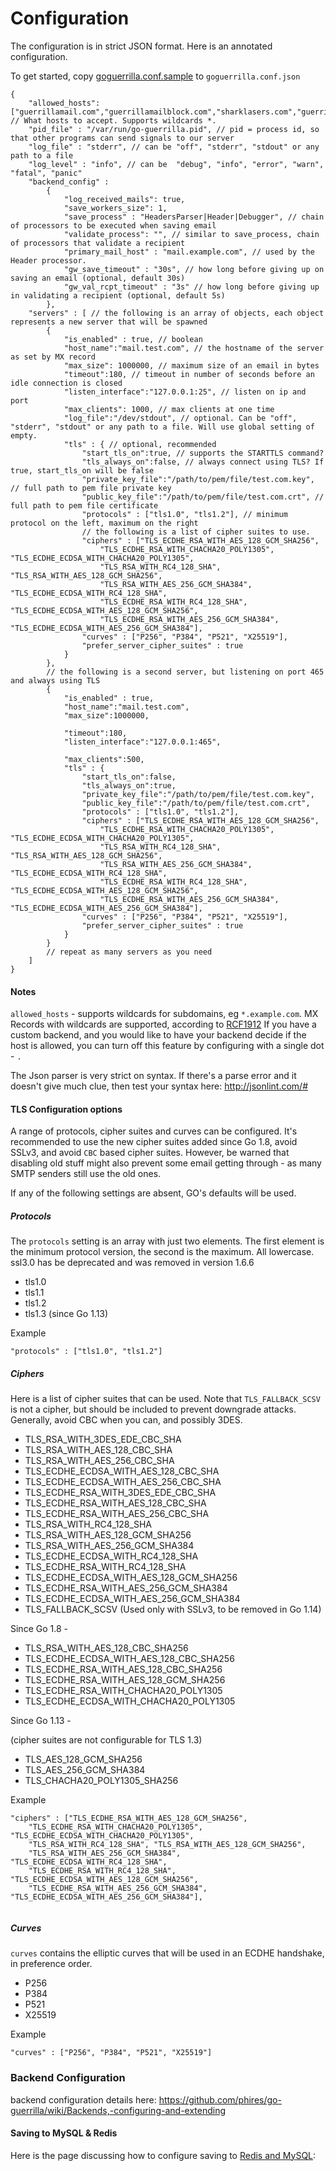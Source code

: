 

Configuration
============================================

The configuration is in strict JSON format. Here is an annotated configuration.

To get started, copy [goguerrilla.conf.sample](https://github.com/phires/go-guerrilla/blob/master/goguerrilla.conf.sample) to `goguerrilla.conf.json`

    {
        "allowed_hosts": ["guerrillamail.com","guerrillamailblock.com","sharklasers.com","guerrillamail.net","guerrillamail.org"], // What hosts to accept. Supports wildcards *.
        "pid_file" : "/var/run/go-guerrilla.pid", // pid = process id, so that other programs can send signals to our server
        "log_file" : "stderr", // can be "off", "stderr", "stdout" or any path to a file
        "log_level" : "info", // can be  "debug", "info", "error", "warn", "fatal", "panic"
        "backend_config" :
            {
                "log_received_mails": true,
                "save_workers_size": 1,
                "save_process" : "HeadersParser|Header|Debugger", // chain of processors to be executed when saving email
                "validate_process": "", // similar to save_process, chain of processors that validate a recipient
                "primary_mail_host" : "mail.example.com", // used by the Header processor. 
                "gw_save_timeout" : "30s", // how long before giving up on saving an email (optional, default 30s)
                "gw_val_rcpt_timeout" : "3s" // how long before giving up in validating a recipient (optional, default 5s)
            },
        "servers" : [ // the following is an array of objects, each object represents a new server that will be spawned
            {
                "is_enabled" : true, // boolean
                "host_name":"mail.test.com", // the hostname of the server as set by MX record
                "max_size": 1000000, // maximum size of an email in bytes
                "timeout":180, // timeout in number of seconds before an idle connection is closed
                "listen_interface":"127.0.0.1:25", // listen on ip and port
                "max_clients": 1000, // max clients at one time
                "log_file":"/dev/stdout", // optional. Can be "off", "stderr", "stdout" or any path to a file. Will use global setting of empty.
                "tls" : { // optional, recommended
                    "start_tls_on":true, // supports the STARTTLS command?
                    "tls_always_on":false, // always connect using TLS? If true, start_tls_on will be false
                    "private_key_file":"/path/to/pem/file/test.com.key",  // full path to pem file private key
                    "public_key_file":"/path/to/pem/file/test.com.crt", // full path to pem file certificate
                    "protocols" : ["tls1.0", "tls1.2"], // minimum protocol on the left, maximum on the right
                    // the following is a list of cipher suites to use.
                    "ciphers" : ["TLS_ECDHE_RSA_WITH_AES_128_GCM_SHA256", 
                        "TLS_ECDHE_RSA_WITH_CHACHA20_POLY1305", "TLS_ECDHE_ECDSA_WITH_CHACHA20_POLY1305", 
                        "TLS_RSA_WITH_RC4_128_SHA", "TLS_RSA_WITH_AES_128_GCM_SHA256", 
                        "TLS_RSA_WITH_AES_256_GCM_SHA384", "TLS_ECDHE_ECDSA_WITH_RC4_128_SHA", 
                        "TLS_ECDHE_RSA_WITH_RC4_128_SHA", "TLS_ECDHE_ECDSA_WITH_AES_128_GCM_SHA256", 
                        "TLS_ECDHE_RSA_WITH_AES_256_GCM_SHA384", "TLS_ECDHE_ECDSA_WITH_AES_256_GCM_SHA384"],
                    "curves" : ["P256", "P384", "P521", "X25519"],
                    "prefer_server_cipher_suites" : true
                }
            },
            // the following is a second server, but listening on port 465 and always using TLS
            {
                "is_enabled" : true,
                "host_name":"mail.test.com",
                "max_size":1000000,
                
                "timeout":180,
                "listen_interface":"127.0.0.1:465",
                
                "max_clients":500,
                "tls" : {
                    "start_tls_on":false,
                    "tls_always_on":true,
                    "private_key_file":"/path/to/pem/file/test.com.key",
                    "public_key_file":"/path/to/pem/file/test.com.crt",
                    "protocols" : ["tls1.0", "tls1.2"],
                    "ciphers" : ["TLS_ECDHE_RSA_WITH_AES_128_GCM_SHA256", 
                        "TLS_ECDHE_RSA_WITH_CHACHA20_POLY1305", "TLS_ECDHE_ECDSA_WITH_CHACHA20_POLY1305", 
                        "TLS_RSA_WITH_RC4_128_SHA", "TLS_RSA_WITH_AES_128_GCM_SHA256", 
                        "TLS_RSA_WITH_AES_256_GCM_SHA384", "TLS_ECDHE_ECDSA_WITH_RC4_128_SHA", 
                        "TLS_ECDHE_RSA_WITH_RC4_128_SHA", "TLS_ECDHE_ECDSA_WITH_AES_128_GCM_SHA256", 
                        "TLS_ECDHE_RSA_WITH_AES_256_GCM_SHA384", "TLS_ECDHE_ECDSA_WITH_AES_256_GCM_SHA384"],
                    "curves" : ["P256", "P384", "P521", "X25519"],
                    "prefer_server_cipher_suites" : true
                }
            }
            // repeat as many servers as you need
        ]
    }
    

#### Notes


`allowed_hosts` - supports wildcards for subdomains, eg `*.example.com`. MX Records
with wildcards are supported, according to [RCF1912](https://tools.ietf.org/html/rfc1912#section-2.7)
If you have a custom backend, and you would like to have your backend decide if the host is allowed, you
can turn off this feature by configuring with a single dot - `.`

The Json parser is very strict on syntax. If there's a parse error and it
doesn't give much clue, then test your syntax here:
http://jsonlint.com/#

#### TLS Configuration options

A range of protocols, cipher suites and curves can be configured. 
It's recommended to use the new cipher suites added since Go 1.8, 
avoid SSLv3, and avoid `CBC` based cipher suites. However, be warned
that disabling old stuff might also prevent some email getting through -
as many SMTP senders still use the old ones.

If any of the following settings are absent, GO's defaults will be used.

##### Protocols

The `protocols` setting is an array with just two elements.
The first element is the minimum protocol version, the second is the maximum. 
All lowercase.
ssl3.0 has be deprecated and was removed in version 1.6.6

* tls1.0
* tls1.1
* tls1.2
* tls1.3 (since Go 1.13)

Example

`"protocols" : ["tls1.0", "tls1.2"]`

##### Ciphers

Here is a list of cipher suites that can be used. Note that `TLS_FALLBACK_SCSV`
is not a cipher, but should be included to prevent downgrade attacks.
Generally, avoid CBC when you can, and possibly 3DES.

* TLS_RSA_WITH_3DES_EDE_CBC_SHA
* TLS_RSA_WITH_AES_128_CBC_SHA
* TLS_RSA_WITH_AES_256_CBC_SHA
* TLS_ECDHE_ECDSA_WITH_AES_128_CBC_SHA
* TLS_ECDHE_ECDSA_WITH_AES_256_CBC_SHA
* TLS_ECDHE_RSA_WITH_3DES_EDE_CBC_SHA
* TLS_ECDHE_RSA_WITH_AES_128_CBC_SHA
* TLS_ECDHE_RSA_WITH_AES_256_CBC_SHA
* TLS_RSA_WITH_RC4_128_SHA
* TLS_RSA_WITH_AES_128_GCM_SHA256
* TLS_RSA_WITH_AES_256_GCM_SHA384
* TLS_ECDHE_ECDSA_WITH_RC4_128_SHA
* TLS_ECDHE_RSA_WITH_RC4_128_SHA
* TLS_ECDHE_ECDSA_WITH_AES_128_GCM_SHA256
* TLS_ECDHE_RSA_WITH_AES_256_GCM_SHA384
* TLS_ECDHE_ECDSA_WITH_AES_256_GCM_SHA384
* TLS_FALLBACK_SCSV (Used only with SSLv3, to be removed in Go 1.14)

Since Go 1.8 -

* TLS_RSA_WITH_AES_128_CBC_SHA256
* TLS_ECDHE_ECDSA_WITH_AES_128_CBC_SHA256
* TLS_ECDHE_RSA_WITH_AES_128_CBC_SHA256
* TLS_ECDHE_RSA_WITH_AES_128_GCM_SHA256
* TLS_ECDHE_RSA_WITH_CHACHA20_POLY1305
* TLS_ECDHE_ECDSA_WITH_CHACHA20_POLY1305

Since Go 1.13 - 

(cipher suites are not configurable for TLS 1.3)

* TLS_AES_128_GCM_SHA256
* TLS_AES_256_GCM_SHA384
* TLS_CHACHA20_POLY1305_SHA256

Example

```
"ciphers" : ["TLS_ECDHE_RSA_WITH_AES_128_GCM_SHA256", 
    "TLS_ECDHE_RSA_WITH_CHACHA20_POLY1305", "TLS_ECDHE_ECDSA_WITH_CHACHA20_POLY1305", 
    "TLS_RSA_WITH_RC4_128_SHA", "TLS_RSA_WITH_AES_128_GCM_SHA256", 
    "TLS_RSA_WITH_AES_256_GCM_SHA384", "TLS_ECDHE_ECDSA_WITH_RC4_128_SHA", 
    "TLS_ECDHE_RSA_WITH_RC4_128_SHA", "TLS_ECDHE_ECDSA_WITH_AES_128_GCM_SHA256", 
    "TLS_ECDHE_RSA_WITH_AES_256_GCM_SHA384", "TLS_ECDHE_ECDSA_WITH_AES_256_GCM_SHA384"],
                    
```

##### Curves

`curves` contains the elliptic curves that will be used in an ECDHE handshake, 
in preference order.

* P256
* P384
* P521
* X25519

Example

`"curves" : ["P256", "P384", "P521", "X25519"]`

### Backend Configuration

backend configuration details here:
https://github.com/phires/go-guerrilla/wiki/Backends,-configuring-and-extending

#### Saving to MySQL & Redis
Here is the page discussing how to configure saving to [Redis and MySQL](https://github.com/phires/go-guerrilla/wiki/Configuration-example:-save-to-Redis-&-MySQL): 
